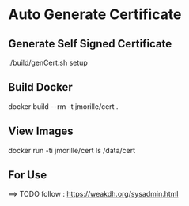 Auto Generate Certificate
===

## Generate Self Signed Certificate
./build/genCert.sh setup

## Build Docker
docker build --rm -t jmorille/cert .


## View Images
docker run -ti jmorille/cert ls /data/cert

## For Use
==> TODO follow  : https://weakdh.org/sysadmin.html

 
 
